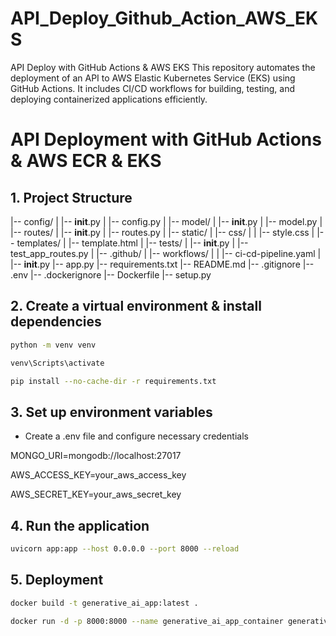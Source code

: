 # API_Deploy_Github_Action_AWS_EKS
API Deploy with GitHub Actions &amp; AWS EKS This repository automates the deployment of an API to AWS Elastic Kubernetes Service (EKS) using GitHub Actions. It includes CI/CD workflows for building, testing, and deploying containerized applications efficiently.

# API Deployment with GitHub Actions & AWS ECR & EKS

## 1. Project Structure

|-- config/
|   |-- __init__.py
|   |-- config.py
|
|-- model/
|   |-- __init__.py
|   |-- model.py
|
|-- routes/
|   |-- __init__.py
|   |-- routes.py
|
|-- static/
|   |-- css/
|   |   |-- style.css
|
|-- templates/
|   |-- template.html
|
|-- tests/
|   |-- __init__.py
|   |-- test_app_routes.py
|
|-- .github/
|   |-- workflows/
|   |   |-- ci-cd-pipeline.yaml
|
|-- __init__.py
|-- app.py
|-- requirements.txt
|-- README.md
|-- .gitignore
|-- .env
|-- .dockerignore
|-- Dockerfile
|-- setup.py

## 2. Create a virtual environment & install dependencies

```bash
python -m venv venv
```

```bash
venv\Scripts\activate
```

```bash
pip install --no-cache-dir -r requirements.txt
```

## 3. Set up environment variables

- Create a .env file and configure necessary credentials

MONGO_URI=mongodb://localhost:27017

AWS_ACCESS_KEY=your_aws_access_key

AWS_SECRET_KEY=your_aws_secret_key

## 4. Run the application

```bash
uvicorn app:app --host 0.0.0.0 --port 8000 --reload
```

## 5. Deployment

```bash
docker build -t generative_ai_app:latest .
```

```bash
docker run -d -p 8000:8000 --name generative_ai_app_container generative_ai_app:latest
```


